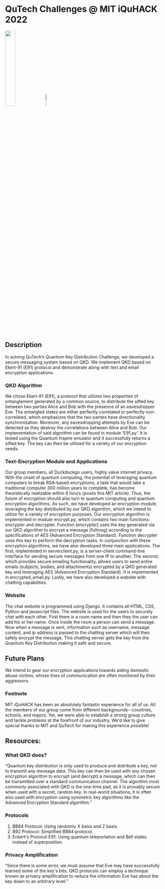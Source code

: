 # QuTech Challenges @ MIT iQuHACK 2022

<p align="left">
  <a href="https://qutech.nl" target="_blank"><img src="https://user-images.githubusercontent.com/10100490/151484481-7cedb7da-603e-43cc-890c-979fb66aeb60.png" width="25%" style="padding-right: 0%"/></a>
  <a href="https://iquhack.mit.edu/" target="_blank"><img src="https://user-images.githubusercontent.com/10100490/151647370-d161d5b5-119c-4db9-898e-cfb1745a8310.png" width="10%" style="padding-left: 0%"/> </a>
</p>

## Description
In solving QuTech’s Quantum Key Distribution Challenge, we developed a secure messaging system based on QKD. We implement QKD based on Ekert-91 (E91) protocol and demonstrate along with text and email encryption applications. 

### QKD Algorithm
We chose Ekert-91 (E91), a protocol that utilizes two properties of entanglement generated by a common source, to distribute the sifted key between two parties Alice and Bob with the presence of an eavesdropper Eve. The entangled states are either perfectly correlated or perfectly non-correlated, which emphasizes that the two parties have directionality synchronization. Moreover, any eavesdropping attempts by Eve can be detected as they destroy the correlations between Alice and Bob.
Our implementation of said algorithm can be found in module 'E91.py.' It is tested using the Quantum Inspire emulator and it successfully returns a sifted key. The key can then be utilized for a variety of our encryption needs. 

### Text-Encryption Module and Applications
Our group members, all Duckduckgo users, highly value internet privacy. With the onset of quantum computing, the potential of leveraging quantum computers to break RSA-based encryptions, a task that would take a traditional computer 300 million years to complete, has become theoretically realizable within 8 hours (posits this MIT article). Thus, the future of encryption should also turn to quantum computing and quantum encryption algorithms. As such, we have developed an encryption module, leveraging the key distributed by our QKD algorithm, which we intend to utilize for a variety of encryption purposes. 
Our encryption algorithm is implemented in module encrypt.py, which contains two main functions: encrypter and decrypter. Function [encrypter] uses the key generated via our QKD algorithm to encrypt a message [fullmsg] according to the specifications of AES (Advanced Encryption Standard). Function decrypter uses this key to perform the decryption tasks.
In conjunction with these encryption algorithms, we have also developed three main applications. The first, implemented in serverclient.py, is a server-client command-line interface for sending secure messages from one IP to another. The second, which provides secure emailing functionality, allows users to send entire emails (subjects, bodies, and attachments) encrypted by a QKD generated key and leveraging AES (Advanced Encryption Standard). It is implemented in encrypted_email.py. Lastly, we have also developed a website with chatting capabilities. 

### Website
The chat website is programmed using Django. It contains all HTML, CSS, Python and javascript files. The website is used for the users to securely chat with each other. First there is a room name and then they the user can add his or her name. Once inside the room a person can send a message. Now when a message is sent, information such as username, message content, and ip address is passed to the chatting server which will then safely encrypt the message. This chatting server gets the key from the Quantum Key Distribution making it safe and secure.

## Future Plans
We intend to gear our encryption applications towards aiding domestic abuse victims, whose lines of communication are often monitored by their aggressors. 

### Footnote
MIT iQuHACK has been an absolutely fantastic experience for all of us. All the members of our group come from different backgrounds--countries, schools, and majors. Yet, we were able to establish a strong group culture and tackle problems at the forefront of our industry. We'd like to give special thanks to MIT and QuTech for making this experience possible!

## Resources:
### What QKD does?
“Quantum key distribution is only used to produce and distribute a key, not to transmit any message data. This key can then be used with any chosen encryption algorithm to encrypt (and decrypt) a message, which can then be transmitted over a standard communication channel. The algorithm most commonly associated with QKD is the one-time pad, as it is provably secure when used with a secret, random key. In real-world situations, it is often also used with encryption using symmetric key algorithms like the Advanced Encryption Standard algorithm.”

### Protocols
1. BB84 Protocol: Using randomly X basis and Z basis.
2. B92 Protocol: Simplified BB84 protocol.
3. Eckert's Protocol E91: Using quantum teleportation and Bell states instead of superposition.

### Privacy Amplification
“Since there is some error, we must assume that Eve may have successfully learned some of the key's bits. QKD protocols can employ a technique known as privacy amplification to reduce the information Eve has about the key down to an arbitrary level.”
